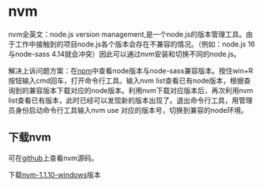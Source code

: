 # nvm
nvm全英文：node.js version management,是一个node.js的版本管理工具。由于工作中接触到的项目node.js各个版本会存在不兼容的情况。（例如：node.js 16与node-sass 4.14就会冲突）因此可以通过nvm安装和切换不同的node.js。

解决上诉问题方案：在[npm](https://www.npmjs.com/package/node-sass)中查看node版本与node-sass兼容版本。按住win+R按钮输入cmd回车，打开命令行工具。输入nvm list查看已有node版本，根据查询到的兼容版本下载对应的node版本。利用nvm下载对应版本后，再次利用nvm list查看已有版本，此时已经可以发现新的版本出现了。退出命令行工具，用管理员身份启动命令行工具输入nvm use 对应的版本号，切换到兼容的node环境。

## 下载nvm
可在[github](https://github.com/nvm-sh/nvm/blob/master/README.md#installing-and-updating)上查看nvm源码。

下载[nvm-1.1.10-windows](https://github.com/coreybutler/nvm-windows/releases/tag/1.1.10)版本